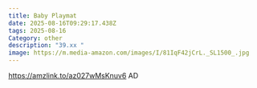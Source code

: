 ```yaml
---
title: Baby Playmat
date: 2025-08-16T09:29:17.438Z
tags: 2025-08-16
Category: other
description: "39.xx "
image: https://m.media-amazon.com/images/I/81IqF42jCrL._SL1500_.jpg
---
```

https://amzlink.to/az027wMsKnuv6
AD